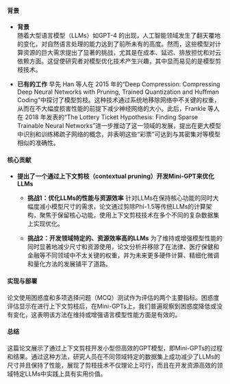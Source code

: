 #### 背景
- **背景**       
    随着大型语言模型（LLMs）如GPT-4 的出现，人工智能领域发生了翻天覆地的变化，对自然语言处理的能力达到了前所未有的高度。然而，这些模型对计算资源的巨大需求提出了显著的挑战，尤其是在成本、延迟、排放担忧和对云依赖方面。这促使研究者对模型优化技术产生兴趣，其中显而易见的是模型剪枝技术。

- **已有的工作**
    早先 Han 等人在 2015 年的“Deep Compression: Compressing Deep Neural Networks with Pruning, Trained Quantization and Huffman Coding”中探讨了模型剪枝。这种技术通过系统地移除网络中不关键的权重，从而在不大幅度损害性能的前提下减少神经网络的大小。此后，Frankle 等人在 2018 年发表的“The Lottery Ticket Hypothesis: Finding Sparse Trainable Neural Networks”进一步推动了这一领域的发展，提出在更大模型中识别和训练稀疏子网络的概念，并表明这些“彩票”可达到与其密集对等模型相似的准确性。

#### 核心贡献
- **提出了一个通过上下文剪枝（contextual pruning）开发Mini-GPT来优化LLMs**
    - **挑战1：优化LLMs的性能与资源效率**
        针对LLMs在保持核心功能的同时大幅度减小模型尺寸的需求，论文通过剪除Phi-1.5等传统LLMs的计算架构，聚焦于保留核心功能，使用上下文剪枝技术在多个不同的复杂数据集上实现优化。

    - **挑战2：开发领域特定的、资源效率高的LLMs**
        为了维持或增强模型性能的同时显著地减少尺寸和资源使用，论文分析并移除了在法律、医疗保健和金融等不同领域中不太关键的权重，并为未来更多硬件计算、精细化微调和量化方法的发展铺平了道路。

#### 实现与部署
论文使用困惑度和多项选择问题（MCQ）测试作为评估的两个主要指标。困惑度评估显示在进行上下文剪枝后，在Mini-GPTs上，我们普遍观察到困惑度降低或没有变化，这表明该方法在维持或增强语言模型性能方面是有效的。

#### 总结
这篇论文展示了通过上下文剪枝开发小型但高效的GPT模型，即Mini-GPTs的过程和结果。通过这种方法，研究人员在不同领域特定的数据集上成功减少了LLMs的尺寸并且保持了性能，展现了剪枝技术不仅理论上可行，而且在开发资源高效的领域特定LLMs中实践上具有实用价值。